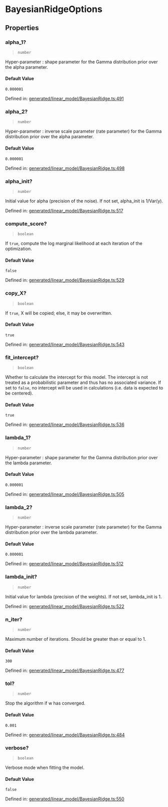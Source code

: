 # BayesianRidgeOptions

## Properties

### alpha\_1?

> `number`

Hyper-parameter : shape parameter for the Gamma distribution prior over the alpha parameter.

#### Default Value

`0.000001`

Defined in:  [generated/linear\_model/BayesianRidge.ts:491](https://github.com/transitive-bullshit/scikit-learn-ts/blob/122b3c0/packages/sklearn/src/generated/linear_model/BayesianRidge.ts#L491)

### alpha\_2?

> `number`

Hyper-parameter : inverse scale parameter (rate parameter) for the Gamma distribution prior over the alpha parameter.

#### Default Value

`0.000001`

Defined in:  [generated/linear\_model/BayesianRidge.ts:498](https://github.com/transitive-bullshit/scikit-learn-ts/blob/122b3c0/packages/sklearn/src/generated/linear_model/BayesianRidge.ts#L498)

### alpha\_init?

> `number`

Initial value for alpha (precision of the noise). If not set, alpha\_init is 1/Var(y).

Defined in:  [generated/linear\_model/BayesianRidge.ts:517](https://github.com/transitive-bullshit/scikit-learn-ts/blob/122b3c0/packages/sklearn/src/generated/linear_model/BayesianRidge.ts#L517)

### compute\_score?

> `boolean`

If `true`, compute the log marginal likelihood at each iteration of the optimization.

#### Default Value

`false`

Defined in:  [generated/linear\_model/BayesianRidge.ts:529](https://github.com/transitive-bullshit/scikit-learn-ts/blob/122b3c0/packages/sklearn/src/generated/linear_model/BayesianRidge.ts#L529)

### copy\_X?

> `boolean`

If `true`, X will be copied; else, it may be overwritten.

#### Default Value

`true`

Defined in:  [generated/linear\_model/BayesianRidge.ts:543](https://github.com/transitive-bullshit/scikit-learn-ts/blob/122b3c0/packages/sklearn/src/generated/linear_model/BayesianRidge.ts#L543)

### fit\_intercept?

> `boolean`

Whether to calculate the intercept for this model. The intercept is not treated as a probabilistic parameter and thus has no associated variance. If set to `false`, no intercept will be used in calculations (i.e. data is expected to be centered).

#### Default Value

`true`

Defined in:  [generated/linear\_model/BayesianRidge.ts:536](https://github.com/transitive-bullshit/scikit-learn-ts/blob/122b3c0/packages/sklearn/src/generated/linear_model/BayesianRidge.ts#L536)

### lambda\_1?

> `number`

Hyper-parameter : shape parameter for the Gamma distribution prior over the lambda parameter.

#### Default Value

`0.000001`

Defined in:  [generated/linear\_model/BayesianRidge.ts:505](https://github.com/transitive-bullshit/scikit-learn-ts/blob/122b3c0/packages/sklearn/src/generated/linear_model/BayesianRidge.ts#L505)

### lambda\_2?

> `number`

Hyper-parameter : inverse scale parameter (rate parameter) for the Gamma distribution prior over the lambda parameter.

#### Default Value

`0.000001`

Defined in:  [generated/linear\_model/BayesianRidge.ts:512](https://github.com/transitive-bullshit/scikit-learn-ts/blob/122b3c0/packages/sklearn/src/generated/linear_model/BayesianRidge.ts#L512)

### lambda\_init?

> `number`

Initial value for lambda (precision of the weights). If not set, lambda\_init is 1.

Defined in:  [generated/linear\_model/BayesianRidge.ts:522](https://github.com/transitive-bullshit/scikit-learn-ts/blob/122b3c0/packages/sklearn/src/generated/linear_model/BayesianRidge.ts#L522)

### n\_iter?

> `number`

Maximum number of iterations. Should be greater than or equal to 1.

#### Default Value

`300`

Defined in:  [generated/linear\_model/BayesianRidge.ts:477](https://github.com/transitive-bullshit/scikit-learn-ts/blob/122b3c0/packages/sklearn/src/generated/linear_model/BayesianRidge.ts#L477)

### tol?

> `number`

Stop the algorithm if w has converged.

#### Default Value

`0.001`

Defined in:  [generated/linear\_model/BayesianRidge.ts:484](https://github.com/transitive-bullshit/scikit-learn-ts/blob/122b3c0/packages/sklearn/src/generated/linear_model/BayesianRidge.ts#L484)

### verbose?

> `boolean`

Verbose mode when fitting the model.

#### Default Value

`false`

Defined in:  [generated/linear\_model/BayesianRidge.ts:550](https://github.com/transitive-bullshit/scikit-learn-ts/blob/122b3c0/packages/sklearn/src/generated/linear_model/BayesianRidge.ts#L550)
